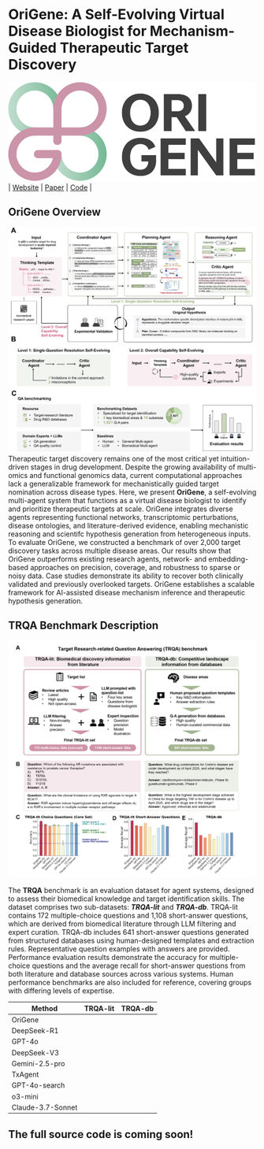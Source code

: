 # OriGene: A Self-Evolving Virtual Disease Biologist for Mechanism-Guided Therapeutic Target Discovery

![Image](src/OriGene.png)
| [Website](https://GENTEL-lab.io/OriGene) | [Paper](https://www.paperexample.com) | [Code](https://github.com/GENTEL-lab/OriGene) |

## OriGene Overview
![Image](src/OriGene_architecture.jpg)
Therapeutic target discovery remains one of the most critical yet intuition-driven stages in drug development. Despite the growing availability of 
multi-omics and functional genomics data, current computational approaches lack a generalizable framework for mechanistically guided target 
nomination across disease types. Here, we present **OriGene**, a self-evolving multi-agent system that functions as a virtual disease biologist to 
identify and prioritize therapeutic targets at scale. OriGene integrates diverse agents representing functional networks, transcriptomic perturbations, 
disease ontologies, and literature-derived evidence, enabling mechanistic reasoning and scientifc hypothesis generation from heterogeneous inputs. 
To evaluate OriGene, we constructed a benchmark of over 2,000 target discovery tasks across multiple disease areas. Our results show that OriGene 
outperforms existing research agents, network- and embedding-based approaches on precision, coverage, and robustness to sparse or noisy data. Case 
studies demonstrate its ability to recover both clinically validated and previously overlooked targets. OriGene establishes a scalable framework for 
AI-assisted disease mechanism inference and therapeutic hypothesis generation.

## TRQA Benchmark Description
![Image](src/OriGene_benchmark.jpg)

The **TRQA** benchmark is an evaluation dataset for agent systems, designed to assess their biomedical knowledge and target identification skills. The dataset comprises two sub-datasets: ***TRQA-lit*** and ***TRQA-db***. TRQA-lit contains 172 multiple-choice questions and 1,108 short-answer questions, which are derived from biomedical literature through LLM filtering and expert curation. TRQA-db includes 641 short-answer questions generated from structured databases using human-designed templates and extraction rules. Representative question examples with answers are provided. Performance evaluation results demonstrate the accuracy for multiple-choice questions and the average recall for short-answer questions from both literature and database sources across various systems. Human performance benchmarks are also included for reference, covering groups with differing levels of expertise.

| Method | TRQA-lit | TRQA-db |
|----------|----------|----------|
| OriGene   |          |          |
| DeepSeek-R1    |          |          |
| GPT-4o    |          |          |
| DeepSeek-V3    |          |          |
| Gemini-2.5-pro    |          |          |
| TxAgent    |          |          |
| GPT-4o-search    |          |          |
| o3-mini    |          |          |
| Claude-3.7-Sonnet    |          |          |

## The full source code is coming soon!
